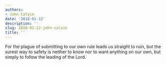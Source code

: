 ```yaml
---
authors:
- John Calvin
date: '2018-01-12'
description: ''
slug: 2018-01-12-john-calvin
title: ''
---
```

For the plague of submitting to our own rule leads us straight to ruin, but the surest way to safety is neither to know nor to want anything on our own, but simply to follow the leading of the Lord.



